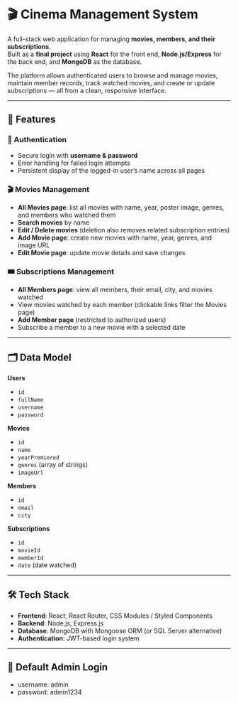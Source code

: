 # 🎬 Cinema Management System

A full-stack web application for managing **movies, members, and their subscriptions**.  
Built as a **final project** using **React** for the front end, **Node.js/Express** for the back end, and **MongoDB** as the database.  

The platform allows authenticated users to browse and manage movies, maintain member records, track watched movies, and create or update subscriptions — all from a clean, responsive interface.  

---

## 🚀 Features

### 🔐 Authentication
- Secure login with **username & password**
- Error handling for failed login attempts
- Persistent display of the logged-in user’s name across all pages

### 🎬 Movies Management
- **All Movies page**: list all movies with name, year, poster image, genres, and members who watched them  
- **Search movies** by name  
- **Edit / Delete movies** (deletion also removes related subscription entries)  
- **Add Movie page**: create new movies with name, year, genres, and image URL  
- **Edit Movie page**: update movie details and save changes  

### 🎟️ Subscriptions Management
- **All Members page**: view all members, their email, city, and movies watched  
- View movies watched by each member (clickable links filter the Movies page)  
- **Add Member page** (restricted to authorized users)  
- Subscribe a member to a new movie with a selected date  

---

## 🗂️ Data Model

**Users**
- `id`
- `fullName`
- `username`
- `password`

**Movies**
- `id`
- `name`
- `yearPremiered`
- `genres` (array of strings)
- `imageUrl`

**Members**
- `id`
- `email`
- `city`

**Subscriptions**
- `id`
- `movieId`
- `memberId`
- `date` (date watched)

---

## 🛠️ Tech Stack
- **Frontend**: React, React Router, CSS Modules / Styled Components  
- **Backend**: Node.js, Express.js  
- **Database**: MongoDB with Mongoose ORM (or SQL Server alternative)  
- **Authentication**: JWT-based login system  

---

## 👤 Default Admin Login
- username: admin
- password: admin1234
